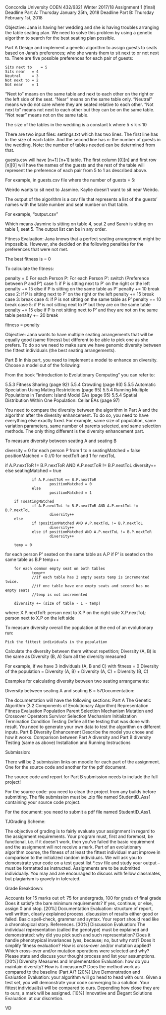 Concordia University
COEN 432/6321 
Winter 2017/18
Assignment 1 (final)
Deadline Part A:		 	Thursday January 25th, 2018
Deadline Part B:		 	Thursday February 1st, 2018


Objective: Jana is having her wedding and she is having troubles arranging the table seating plan. We need to solve this problem by using a genetic algorithm to search for the best seating plan possible. 

Part A
Design and implement a genetic algorithm to assign guests to seats based on Jana’s preferences; who she wants them to sit next to or not next to.
There are five possible preferences for each pair of guests:

	Sits next to	= 5
	Sits near  	= 4
	Neutral 	= 3
	Not next to	= 2
	Not near 	= 1 

“Next to” means on the same table and next to each other on the right or the left side of the seat. “Near” means on the same table only. 
“Neutral” means we do not care where they are seated relative to each other.
“Not next to” means not next to each other but they can be on the same table.
“Not near” means not on the same table.

The size of the tables in the wedding is a constant k where 5 ≤ k ≤ 10

There are two input files:
settings.txt which has two lines. The first line has k: the size of each table. And the second line has n: the number of guests in the wedding. Note: the number of tables needed can be determined from that. 

guests.csv will have [n+1] [n+1] table. The first column [0][n] and first row [n][0] will have the names of the guests and the rest of the table will represent the preference of each pair from 5 to 1 as described above. 

For example, in guests.csv file where the number of guests = 5:



Weirdo wants to sit next to Jasmine. 
Kaylie doesn’t want to sit near Weirdo.

The output of the algorithm is a csv file that represents a list of the guests’ names with the table number and seat number on that table. 

For example, “output.csv”



Which means Jasmine is sitting on table 4, seat 2 and Sarah is sitting on table 1, seat 5.
The output list can be in any order. 


Fitness Evaluation:
Jana knows that a perfect seating arrangement might be impossible. However, she decided on the following penalties for the preferences that were not met. 

The best fitness is = 0

To calculate the fitness:

penalty = 0
For each Person P:
  For each Person P’: 
switch (Preference between P and P’)
	  case 1:
		if P is sitting next to P’ on the right or the left
			penalty += 15
		else if P is sitting on the same table as P’
			penalty += 10
		break
	  case 2:
		if P is sitting next to P’ on the right or the left
			penalty += 15
		break
	  case 3:
		break
	  case 4: 
		if P is not sitting on the same table as P’
			penalty += 10
		break
	  case 5:
		if P is not sitting next to P’ but they are on the same table
			penalty += 15
		else if P is not sitting next to P’ and they are not on the same table
			penalty += 20
		break
					
fitness = penalty

Objective: Jana wants to have multiple seating arrangements that will be equally good (same fitness) but different to be able to pick one as she prefers. To do so we need to make sure we have genomic diversity between the fittest individuals (the best seating arrangements).

Part B
In this part, you need to implement a model to enhance on diversity. Choose a model out of the following:

From the book “Introduction to Evolutionary Computing” you can refer to:

5.5.3 Fitness Sharing (page 92)
5.5.4 Crowding (page 93)
5.5.5 Automatic Speciation Using Mating Restrictions (page 95)
5.5.4 Running Multiple Populations in Tandem: Island Model EAs (page 95)
5.5.4 Spatial Distribution Within One Population: Cellar EAs (page 97)

You need to compare the diversity between the algorithm in Part A and the algorithm after the diversity enhancement. 
To do so, you need to have everything else exactly fixed. For example, same size of population, same variation parameters, same number of parents selected, and same selection methods. 
The only thing different is the diversity enhancement part. 

To measure diversity between seating A and seating B 

diversity = 0
for each person P from 1 to n
    	seatingMatched = false
   	positionMatched = 0 //0 for nextToR and 1 for nextToL
    	
if A.P.nextToR != B.P.nextToR AND A.P.nextToR != B.P.nextToL
        		diversity++
    	else
        		seatingMatched = true

        		if A.P.nextToR == B.P.nextToR
            			positionMatched = 0
        		else
            			positionMatched = 1

    	if !seatingMatched
        		if A.P.nextToL != B.P.nextToR AND A.P.nextToL != B.P.nextToL
            			diversity++
    	else
        		if !positionMatched AND A.P.nextToL != B.P.nextToL
            			diversity++
        		else if positionMatched AND A.P.nextToL != B.P.nextToR
            			diversity++
    
    	temp = 0
    	
for each person P' seated on the same table as A.P 
        		if P' is seated on the same table as B.P 
            			temp++
    
    	for each common empty seat on both tables  
        		temp++
        		//if each table has 2 empty seats temp is incremented twice. 
        		//if one table have one empty seats and second has no empty seats
        		//temp is not incremented 
        
    	diversity += (size of table - 1 - temp)

where:
X.P.nextToR: person next to X.P on the right side
X.P.nextToL: person next to X.P on the left side

To measure diversity overall the population at the end of an evolutionary run:

	Pick the fittest individuals in the population
Calculate the diversity between them without repetition; Diversity (A, B) is the same as Diversity (B, A)
	Sum all the diversity measured 

For example, if we have 3 individuals (A, B and C) with fitness = 0
Diversity of the population = Diversity (A, B) + Diversity (A, C) + Diversity (B, C)

Examples for calculating diversity between two seating arrangements:
















Diversity between seating A and seating B = 57Documentation:

The documentation will have the following sections:
Part A
The Genetic Algorithm 	(3.2 Components of Evolutionary Algorithm)
Representation 
Fitness Evaluation
Population
Parent Selection Mechanism
Mutation and Crossover Operators
Survivor Selection Mechanism
Initialization
Termination Condition 
Testing
Define all the testing that was done with result. You need to generate your own data to test the algorithm on different inputs.
Part B
Diversity Enhancement
Describe the model you chose and how it works.
Comparison between Part A diversity and Part B diversity 
Testing (same as above)
Installation and Running Instructions


Submission:
 
There will be 2 submission links on moodle for each part of the assignment. One for the source code and another for the pdf document. 

The source code and report for Part B submission needs to include the full project!

For the source code: you need to clean the project from any builds before submitting. The file submission must be .zip file named StudentID_Ass1 containing your source code project.

For the document: you need to submit a pdf file named StudentID_Ass1.





TJGrading Scheme:

The objective of grading is to fairly evaluate your assignment in regard to the assignment requirements. Your program must, first and foremost, be functional, i.e. if it doesn't work, then you've failed the basic requirement and the assignment will not receive a mark. Part of an evolutionary algorithm course, the fitness of at least the fittest individual must improve in comparison to the initialized random individuals.
We will ask you to demonstrate your code on a test guest list *.csv file and study your output – must be formatted as instructed.
Assignments are to be submitted individually. You may and are encouraged to discuss with fellow classmates, but plagiarism is gravely in tolerated.

Grade Breakdown:

Accounts for 15 marks out of: 75 for undergrads, 100 for grads of final grade
Does it satisfy the bare minimum requirements? If yes, continue; or else, assign 0 and stop.
[20%] Documentation
Evaluation: structure of report, well written, clearly explained process, discussion of results either good or failed. Basic spell-check, grammar and syntax. Your report should read like a chronological story. References.
[30%] Discussion
Evaluation: The individual representation (called the genotype) must be explained and demonstrated: why did you pick such and such representation? Does it handle phenotypical invariances (yes, because; no, but why not)? Does it simplify fitness evaluation? How is cross-over and/or mutation applied? Which cross-over and/or mutation operations were selected and why? Please state and discuss your thought process and list your assumptions.
[20%] Diversity Measures and Implementation
Evaluation: how do you maintain diversity? How is it measured? Does the method work as compared to the baseline (Part A)?
[20%] Live Demonstration and Evaluation
Evaluation: your algorithm will go head to head with ours. Given a test set, you will demonstrate your code converging to a solution. Your fittest individual(s) will be compared to ours. Depending how close they are to ours, a mark will be assigned.
[10%] Innovative and Elegant Solutions
Evaluation: at our discretion.


VD   	
